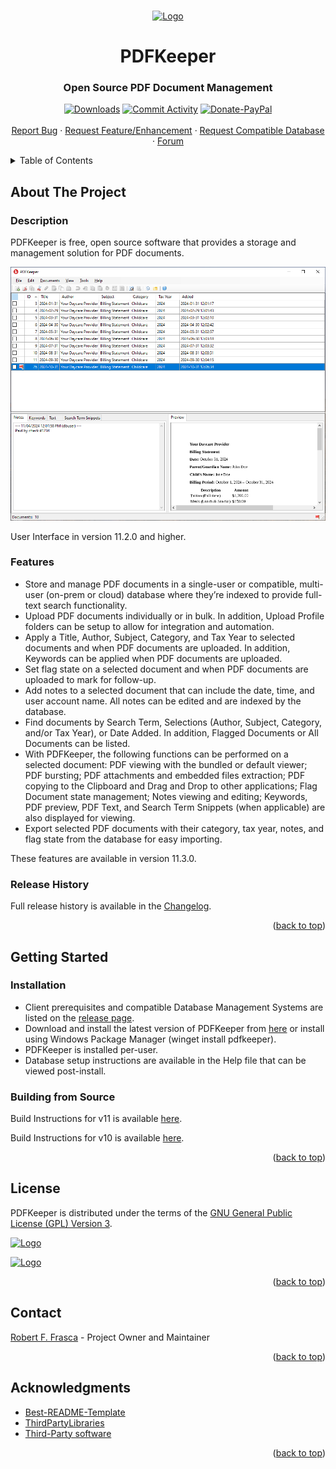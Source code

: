 <a name="readme-top"></a>

<!-- PROJECT INTRO AND SHIELDS -->
<br />
<div align="center">
  <a href="https://github.com/rffrasca/pdfkeeper">
    <img src="src/Resources/Logo/PDFKeeper_100x100.png" alt="Logo" width="100" height="100">
  </a>

<h1 align="center">PDFKeeper</h1>
<h3 align="center">Open Source PDF Document Management</h3>
  
  <p align="center">
    
[![Downloads][downloads-shield]][downloads-url]
[![Commit Activity][commit-activity-shield]][commit-activity-url]
[![Donate-PayPal][Donate-PayPal-shield]][Donate-PayPal-url]
    <br />
    <br />
    <a href="https://github.com/rffrasca/pdfkeeper/issues">Report Bug</a>
    ·
    <a href="https://github.com/rffrasca/pdfkeeper/issues">Request Feature/Enhancement</a>
    ·
    <a href="https://github.com/rffrasca/pdfkeeper/issues">Request Compatible Database</a>
    ·
    <a href="https://github.com/rffrasca/PDFKeeper/discussions">Forum</a>
  </p>
</div>


<!-- TABLE OF CONTENTS -->
<details>
  <summary>Table of Contents</summary>
  <ol>
    <li>
      <a href="#about-the-project">About The Project</a>
      <ul>
        <li><a href="#description">Description</a></li>
        <li><a href="#features">Features</a></li>
        <li><a href="#release-history">Release History</a></li>
     </ul>
    </li>
    <li>
      <a href="#getting-started">Getting Started</a>
      <ul>
        <li><a href="#installation">Installation</a></li>
        <li><a href="#building-from-source">Building from Source</a></li>
      </ul>
    </li>
    <li><a href="#license">License</a></li>
    <li><a href="#contact">Contact</a></li>
    <li><a href="#acknowledgments">Acknowledgments</a></li>
  </ol>
</details>


<!-- ABOUT THE PROJECT -->
## About The Project

### Description
PDFKeeper is free, open source software that provides a storage and management solution for PDF documents.

![Product Name Screen Shot][product-screenshot]

User Interface in version 11.2.0 and higher.

### Features
* Store and manage PDF documents in a single-user or compatible, multi-user (on-prem or cloud) database where they’re indexed to provide full-text search functionality.
* Upload PDF documents individually or in bulk. In addition, Upload Profile folders can be setup to allow for integration and automation.
* Apply a Title, Author, Subject, Category, and Tax Year to selected documents and when PDF documents are uploaded. In addition, Keywords can be applied when PDF documents are uploaded.
* Set flag state on a selected document and when PDF documents are uploaded to mark for follow-up.
* Add notes to a selected document that can include the date, time, and user account name. All notes can be edited and are indexed by the database.
* Find documents by Search Term, Selections (Author, Subject, Category, and/or Tax Year), or Date Added. In addition, Flagged Documents or All Documents can be listed.
* With PDFKeeper, the following functions can be performed on a selected document: PDF viewing with the bundled or default viewer; PDF bursting; PDF attachments and embedded files extraction; PDF copying to the Clipboard and Drag and Drop to other applications; Flag Document state management; Notes viewing and editing; Keywords, PDF preview, PDF Text, and Search Term Snippets (when applicable) are also displayed for viewing.
* Export selected PDF documents with their category, tax year, notes, and flag state from the database for easy importing.

These features are available in version 11.3.0.

### Release History
Full release history is available in the [Changelog](https://github.com/rffrasca/PDFKeeper/blob/master/docs/Changelog.md).

<p align="right">(<a href="#readme-top">back to top</a>)</p>


<!-- GETTING STARTED -->
## Getting Started

### Installation

- Client prerequisites and compatible Database Management Systems are listed on the [release page](https://github.com/rffrasca/PDFKeeper/releases/latest).
- Download and install the latest version of PDFKeeper from [here](https://github.com/rffrasca/PDFKeeper/releases/latest) or install using Windows Package Manager (winget install pdfkeeper).
- PDFKeeper is installed per-user.
- Database setup instructions are available in the Help file that can be viewed post-install.

### Building from Source

Build Instructions for v11 is available [here](https://github.com/rffrasca/PDFKeeper/blob/master/docs/Build-Instructions-v11.md).

Build Instructions for v10 is available [here](https://github.com/rffrasca/PDFKeeper/blob/master/docs/Build-Instructions-v10.md).

<p align="right">(<a href="#readme-top">back to top</a>)</p>


<!-- LICENSE -->
## License

PDFKeeper is distributed under the terms of the [GNU General Public License (GPL) Version 3](https://github.com/robertfrasca/PDFKeeper/blob/master/COPYING).

[![Logo](https://www.gnu.org/graphics/gplv3-with-text-136x68.png)](https://www.gnu.org/licenses/gpl-3.0.html)

[![Logo](https://149753425.v2.pressablecdn.com/wp-content/uploads/2009/06/OSIApproved_100X125.png)](https://opensource.org/licenses/GPL-3.0)

<p align="right">(<a href="#readme-top">back to top</a>)</p>


<!-- CONTACT -->
## Contact

[Robert F. Frasca](mailto:rffrasca@gmail.com) - Project Owner and Maintainer

<p align="right">(<a href="#readme-top">back to top</a>)</p>


<!-- ACKNOWLEDGMENTS -->
## Acknowledgments

* [Best-README-Template](https://github.com/othneildrew/Best-README-Template)
* [ThirdPartyLibraries](https://github.com/max-ieremenko/ThirdPartyLibraries)
* [Third-Party software](https://github.com/rffrasca/PDFKeeper/blob/master/THIRD-PARTY-NOTICES.txt)

<p align="right">(<a href="#readme-top">back to top</a>)</p>


<!-- MARKDOWN LINKS & IMAGES -->
<!-- https://www.markdownguide.org/basic-syntax/#reference-style-links -->
[downloads-shield]: https://img.shields.io/github/downloads/rffrasca/PDFKeeper/total?style=flat
[downloads-url]: https://github.com/rffrasca/PDFKeeper/releases
[commit-activity-shield]: https://img.shields.io/github/commit-activity/y/rffrasca/PDFKeeper?style=flat
[commit-activity-url]: https://github.com/rffrasca/PDFKeeper
[Donate-PayPal-shield]: https://img.shields.io/badge/Donate-PayPal-green.svg
[Donate-PayPal-url]: https://www.paypal.com/donate/?cmd=_s-xclick&hosted_button_id=JCM6ZMCF6BHHN
[product-screenshot]: https://github.com/rffrasca/pdfkeeper/blob/master/docs/UserInterface-11.2.0.png
